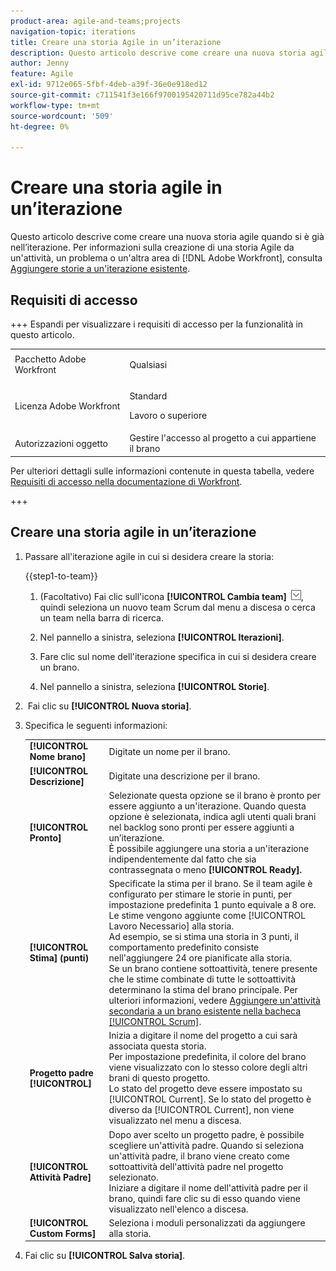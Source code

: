 ```yaml
---
product-area: agile-and-teams;projects
navigation-topic: iterations
title: Creare una storia Agile in un’iterazione
description: Questo articolo descrive come creare una nuova storia agile quando si è già nell’iterazione.
author: Jenny
feature: Agile
exl-id: 9712e065-5fbf-4deb-a39f-36e0e918ed12
source-git-commit: c711541f3e166f9700195420711d95ce782a44b2
workflow-type: tm+mt
source-wordcount: '509'
ht-degree: 0%

---
```


# Creare una storia agile in un’iterazione

Questo articolo descrive come creare una nuova storia agile quando si è già nell’iterazione. Per informazioni sulla creazione di una storia Agile da un&#39;attività, un problema o un&#39;altra area di [!DNL Adobe Workfront], consulta [Aggiungere storie a un&#39;iterazione esistente](../../../agile/use-scrum-in-an-agile-team/iterations/add-stories-to-existing-iteration.md).

## Requisiti di accesso

+++ Espandi per visualizzare i requisiti di accesso per la funzionalità in questo articolo.

<table style="table-layout:auto"> 
 <tbody> 
  <tr> 
   <td role="rowheader">Pacchetto Adobe Workfront</td> 
   <td> <p>Qualsiasi</p> </td> 
  </tr> 
  <tr> 
   <td role="rowheader">Licenza Adobe Workfront</td> 
   <td> <p>Standard</p> 
   <p>Lavoro o superiore</p> </td> 
  </tr>
   <tr> 
   <td role="rowheader">Autorizzazioni oggetto</td> 
   <td>Gestire l'accesso al progetto a cui appartiene il brano </td> 
  </tr>
 </tbody> 
</table>

Per ulteriori dettagli sulle informazioni contenute in questa tabella, vedere [Requisiti di accesso nella documentazione di Workfront](/help/quicksilver/administration-and-setup/add-users/access-levels-and-object-permissions/access-level-requirements-in-documentation.md).

+++

## Creare una storia agile in un’iterazione

1. Passare all&#39;iterazione agile in cui si desidera creare la storia:

   {{step1-to-team}}

   1. (Facoltativo) Fai clic sull&#39;icona **[!UICONTROL Cambia team]** ![Cambia team](assets/switch-team-icon.png), quindi seleziona un nuovo team Scrum dal menu a discesa o cerca un team nella barra di ricerca.

   1. Nel pannello a sinistra, seleziona **[!UICONTROL Iterazioni]**.
   1. Fare clic sul nome dell&#39;iterazione specifica in cui si desidera creare un brano.
   1. Nel pannello a sinistra, seleziona **[!UICONTROL Storie]**.

1.  Fai clic su **[!UICONTROL Nuova storia]**.
1. Specifica le seguenti informazioni:

   <table style="table-layout:auto">
    <col>
    <col>
    <tbody>
     <tr>
      <td role="rowheader"><strong>[!UICONTROL Nome brano]</strong></td>
      <td>Digitate un nome per il brano.</td>
     </tr>
     <tr>
      <td role="rowheader"><strong>[!UICONTROL Descrizione]</strong></td>
      <td>Digitate una descrizione per il brano.</td>
     </tr>
     <tr>
      <td role="rowheader"><strong>[!UICONTROL Pronto]</strong></td>
      <td>Selezionate questa opzione se il brano è pronto per essere aggiunto a un'iterazione. Quando questa opzione è selezionata, indica agli utenti quali brani nel backlog sono pronti per essere aggiunti a un’iterazione.<br>È possibile aggiungere una storia a un'iterazione indipendentemente dal fatto che sia contrassegnata o meno <strong>[!UICONTROL Ready].</strong></td>
     </tr>
     <tr>
      <td role="rowheader"><strong>[!UICONTROL Stima] (punti)</strong></td>
      <td>Specificate la stima per il brano. Se il team agile è configurato per stimare le storie in punti, per impostazione predefinita 1 punto equivale a 8 ore. Le stime vengono aggiunte come [!UICONTROL Lavoro Necessario] alla storia.<br>Ad esempio, se si stima una storia in 3 punti, il comportamento predefinito consiste nell'aggiungere 24 ore pianificate alla storia.<br>Se un brano contiene sottoattività, tenere presente che le stime combinate di tutte le sottoattività determinano la stima del brano principale. Per ulteriori informazioni, vedere <a href="../../../agile/use-scrum-in-an-agile-team/scrum-board/add-a-subtask-to-an-existing-story-scrum.md" class="MCXref xref">Aggiungere un'attività secondaria a un brano esistente nella bacheca [!UICONTROL Scrum]</a>.</td>
     </tr>
     <tr>
      <td role="rowheader"><strong>Progetto padre [!UICONTROL]</strong></td>
      <td>Inizia a digitare il nome del progetto a cui sarà associata questa storia.<br>Per impostazione predefinita, il colore del brano viene visualizzato con lo stesso colore degli altri brani di questo progetto.<br>Lo stato del progetto deve essere impostato su [!UICONTROL Current]. Se lo stato del progetto è diverso da [!UICONTROL Current], non viene visualizzato nel menu a discesa.</td>
     </tr>
     <tr>
      <td role="rowheader"><strong>[!UICONTROL Attività Padre]</strong></td>
      <td>Dopo aver scelto un progetto padre, è possibile scegliere un'attività padre. Quando si seleziona un'attività padre, il brano viene creato come sottoattività dell'attività padre nel progetto selezionato.<br>Iniziare a digitare il nome dell'attività padre per il brano, quindi fare clic su di esso quando viene visualizzato nell'elenco a discesa.</td>
     </tr>
     <tr>
      <td role="rowheader"><strong>[!UICONTROL Custom Forms]</strong></td>
      <td>Seleziona i moduli personalizzati da aggiungere alla storia.</td>
     </tr>
    </tbody>
   </table>

1. Fai clic su **[!UICONTROL Salva storia]**.
